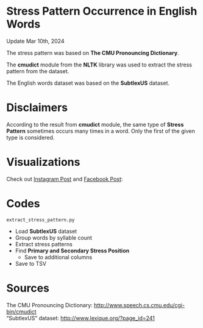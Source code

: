 # Stress Pattern Occurrence in English Words
Update Mar 10th, 2024

The stress pattern was based on **The CMU Pronouncing Dictionary**.   

The **cmudict** module from the **NLTK** library was used to extract the stress pattern from the dataset.    

The English words dataset was based on the **SubtlexUS** dataset.     

# Disclaimers
According to the result from **cmudict** module, 
the same type of **Stress Pattern** sometimes occurs many times in a word. 
Only the first of the given type is considered.

# Visualizations
Check out [Instagram Post](https://www.instagram.com/p/C4Vpb2JN0s2/?utm_source=ig_web_copy_link&igsh=MzRlODBiNWFlZA==) and
[Facebook Post](https://www.facebook.com/permalink.php?story_fbid=pfbid035YjUqNTkcSiGhdztVENLfrfhqLkvGkNfRhubGgAu6FiQRC8WaQdj8ntxnTCacBqEl&id=61553626169836):     


# Codes
```extract_stress_pattern.py```
- Load **SubtlexUS** dataset
- Group words by syllable count
- Extract stress patterns
- Find **Primary and Secondary Stress Position**
  - Save to additional columns
- Save to TSV

# Sources
The CMU Pronouncing Dictionary: http://www.speech.cs.cmu.edu/cgi-bin/cmudict   
“SubtlexUS” dataset: http://www.lexique.org/?page_id=241  
